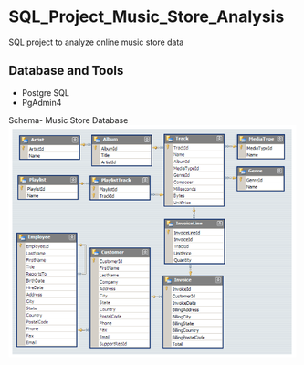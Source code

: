 # SQL_Project_Music_Store_Analysis
SQL project to analyze online music store data

## Database and Tools
* Postgre SQL
* PgAdmin4

Schema- Music Store Database  
![MusicDatabaseSchema](images/MusicDatabaseSchema.png)
